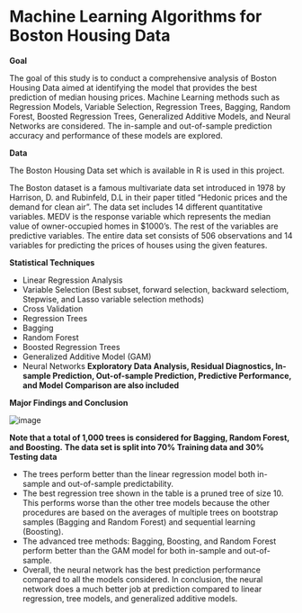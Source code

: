 # Machine Learning Algorithms for Boston Housing Data

**Goal**

The goal of this study is to conduct a comprehensive analysis of Boston Housing Data aimed at identifying the model that provides the best prediction of median housing prices. Machine Learning methods such as Regression Models, Variable Selection, Regression Trees, Bagging, Random Forest, Boosted Regression Trees, Generalized Additive Models, and Neural Networks are considered. The in-sample and out-of-sample prediction accuracy and performance of these models are explored.

**Data**

The Boston Housing Data set which is available in R is used in this project.


The Boston dataset is a famous multivariate data set introduced in 1978 by Harrison, D. and Rubinfeld, D.L in their paper titled “Hedonic prices and the demand for clean air”. The data set includes 14 different quantitative variables. MEDV is the response variable which represents the median value of owner-occupied homes in $1000’s. The rest of the variables are predictive variables. The entire data set consists of 506 observations and 14 variables for predicting the prices of houses using the given features. 


**Statistical Techniques**

* Linear Regression Analysis
* Variable Selection (Best subset, forward selection, backward selectiom, Stepwise, and Lasso variable selection methods)
* Cross Validation
* Regression Trees
* Bagging
* Random Forest
* Boosted Regression Trees
* Generalized Additive Model (GAM)
* Neural Networks
**Exploratory Data Analysis, Residual Diagnostics, In-sample Prediction, Out-of-sample Prediction, Predictive Performance, and Model Comparison are also included**


**Major Findings and Conclusion**

![image](https://github.com/saidatsanni/Machine-Learning-Models-on-Boston-Housing-Data/assets/139437600/e864fbd5-52a0-47c6-920b-4119b0a0ed6e)

**Note that a total of 1,000 trees is considered for Bagging, Random Forest, and Boosting.**
**The data set is split into 70% Training data and 30% Testing data**

* The trees perform better than the linear regression model both in-sample and out-of-sample predictability.
* The best regression tree shown in the table is a pruned tree of size 10. This performs worse than the other tree models because the other procedures are based on the averages of multiple trees on bootstrap samples (Bagging and Random Forest) and sequential learning (Boosting). 
* The advanced tree methods: Bagging, Boosting, and Random Forest perform better than the GAM model for both in-sample and out-of-sample.
* Overall, the neural network has the best prediction performance compared to all the models considered. In conclusion, the neural network does a much better job at prediction compared to linear regression, tree models, and generalized additive models.
